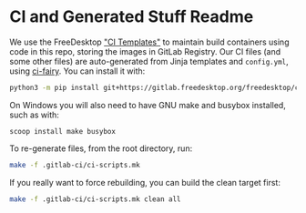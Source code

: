 # CI and Generated Stuff Readme

<!--
# Copyright 2018-2022 Collabora, Ltd. and the Monado contributors
#
# SPDX-License-Identifier: CC0-1.0
-->

We use the FreeDesktop
["CI Templates"](https://freedesktop.pages.freedesktop.org/ci-templates) to
maintain build containers using code in this repo, storing the images in GitLab
Registry. Our CI files (and some other files) are auto-generated from Jinja
templates and `config.yml`, using
[ci-fairy](https://freedesktop.pages.freedesktop.org/ci-templates/ci-fairy.html).
You can install it with:

<!-- do not break the following line, it is used in CI setup too, to make sure it works -->
```sh
python3 -m pip install git+https://gitlab.freedesktop.org/freedesktop/ci-templates@d5aa3941aa03c2f716595116354fb81eb8012acb
```

On Windows you will also need to have GNU make and busybox installed, such as with:

```pwsh
scoop install make busybox
```

To re-generate files, from the root directory, run:

```sh
make -f .gitlab-ci/ci-scripts.mk
```

If you really want to force rebuilding, you can build the clean target first:

```sh
make -f .gitlab-ci/ci-scripts.mk clean all
```
